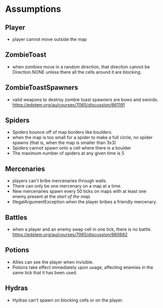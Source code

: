 # Assumptions

## Player
- player cannot move outside the map

## ZombieToast
- when zombies move in a random direction, that direction cannot be
  Direction.NONE unless there all the cells around it are blocking.

## ZombieToastSpawners

- valid weapons to destroy zombie toast spawners are bows and swords.
  https://edstem.org/au/courses/7065/discussion/661191

## Spiders
- Spiders bounce off of map borders like boulders.
- when the map is too small for a spider to make a full circle, no spider spawns
  (that is, when the map is smaller than 3x3)
- Spiders cannot spawn onto a cell where there is a boulder
- The maximum number of spiders at any given time is 5

## Mercenaries
- players can't bribe mercenaries through walls.
- There can only be one mercenary on a map at a time.
- New mercenaries spawn every 50 ticks on maps with at least one enemy present
  at the *start of the map.*
- IllegalArgumentException when the player bribes a friendly mercenary.

## Battles
- when a player and an enemy swap cell in one tick, there is no battle.
   https://edstem.org/au/courses/7065/discussion/660682

## Potions

- Allies can see the player when invisible.
- Potions take effect immediately upon usage, affecting enemies in the same tick that it has been used.

## Hydras
- Hydras can't spawn on blocking cells or on the player.
